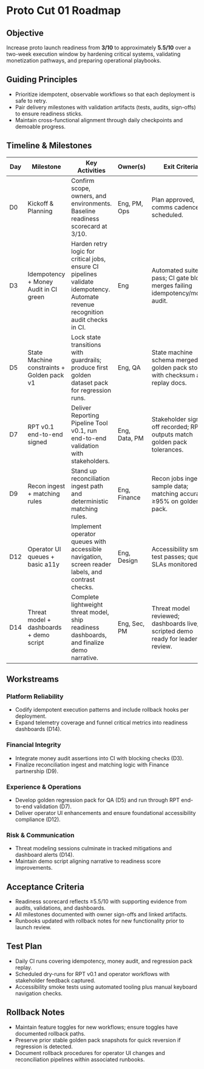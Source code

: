 # Proto Cut 01 Roadmap

## Objective
Increase proto launch readiness from **3/10** to approximately **5.5/10** over a two-week execution window by hardening critical systems, validating monetization pathways, and preparing operational playbooks.

## Guiding Principles
- Prioritize idempotent, observable workflows so that each deployment is safe to retry.
- Pair delivery milestones with validation artifacts (tests, audits, sign-offs) to ensure readiness sticks.
- Maintain cross-functional alignment through daily checkpoints and demoable progress.

## Timeline & Milestones
| Day | Milestone | Key Activities | Owner(s) | Exit Criteria |
| --- | --- | --- | --- | --- |
| D0 | Kickoff & Planning | Confirm scope, owners, and environments. Baseline readiness scorecard at 3/10. | Eng, PM, Ops | Plan approved, comms cadence scheduled. |
| D3 | Idempotency + Money Audit in CI green | Harden retry logic for critical jobs, ensure CI pipelines validate idempotency. Automate revenue recognition audit checks in CI. | Eng | Automated suites pass; CI gate blocks merges failing idempotency/money audit. |
| D5 | State Machine constraints + Golden pack v1 | Lock state transitions with guardrails; produce first golden dataset pack for regression runs. | Eng, QA | State machine schema merged; golden pack stored with checksum and replay docs. |
| D7 | RPT v0.1 end-to-end signed | Deliver Reporting Pipeline Tool v0.1, run end-to-end validation with stakeholders. | Eng, Data, PM | Stakeholder sign-off recorded; RPT outputs match golden pack tolerances. |
| D9 | Recon ingest + matching rules | Stand up reconciliation ingest path and deterministic matching rules. | Eng, Finance | Recon jobs ingest sample data; matching accuracy ≥95% on golden pack. |
| D12 | Operator UI queues + basic a11y | Implement operator queues with accessible navigation, screen reader labels, and contrast checks. | Eng, Design | Accessibility smoke test passes; queue SLAs monitored. |
| D14 | Threat model + dashboards + demo script | Complete lightweight threat model, ship readiness dashboards, and finalize demo narrative. | Eng, Sec, PM | Threat model reviewed; dashboards live; scripted demo ready for leadership review. |

## Workstreams
### Platform Reliability
- Codify idempotent execution patterns and include rollback hooks per deployment.
- Expand telemetry coverage and funnel critical metrics into readiness dashboards (D14).

### Financial Integrity
- Integrate money audit assertions into CI with blocking checks (D3).
- Finalize reconciliation ingest and matching logic with Finance partnership (D9).

### Experience & Operations
- Develop golden regression pack for QA (D5) and run through RPT end-to-end validation (D7).
- Deliver operator UI enhancements and ensure foundational accessibility compliance (D12).

### Risk & Communication
- Threat modeling sessions culminate in tracked mitigations and dashboard alerts (D14).
- Maintain demo script aligning narrative to readiness score improvements.

## Acceptance Criteria
- Readiness scorecard reflects ≥5.5/10 with supporting evidence from audits, validations, and dashboards.
- All milestones documented with owner sign-offs and linked artifacts.
- Runbooks updated with rollback notes for new functionality prior to launch review.

## Test Plan
- Daily CI runs covering idempotency, money audit, and regression pack replay.
- Scheduled dry-runs for RPT v0.1 and operator workflows with stakeholder feedback captured.
- Accessibility smoke tests using automated tooling plus manual keyboard navigation checks.

## Rollback Notes
- Maintain feature toggles for new workflows; ensure toggles have documented rollback paths.
- Preserve prior stable golden pack snapshots for quick reversion if regression is detected.
- Document rollback procedures for operator UI changes and reconciliation pipelines within associated runbooks.
